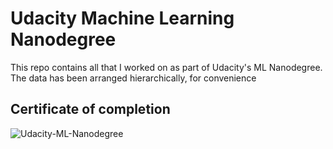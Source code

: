 # Udacity Machine Learning Nanodegree

This repo contains all that I worked on as part of Udacity's ML Nanodegree. The data has been arranged hierarchically, for convenience

## Certificate of completion

![Udacity-ML-Nanodegree](https://user-images.githubusercontent.com/29889429/81449165-47e05a80-919d-11ea-9758-0fbd6b154f10.png)
